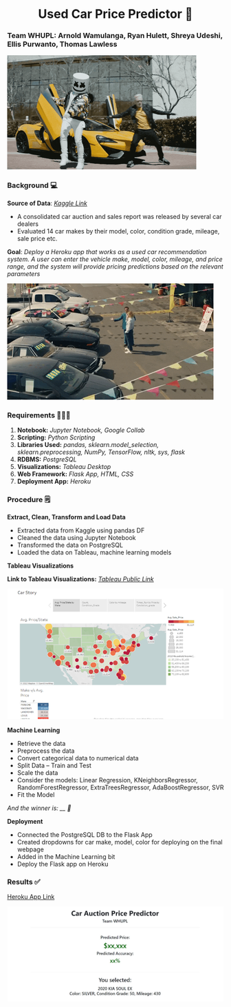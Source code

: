 <h1 align="center">Used Car Price Predictor 🚗</h1>

### Team WHUPL: Arnold Wamulanga, Ryan Hulett, Shreya Udeshi, Ellis Purwanto, Thomas Lawless 

![WHUPL](/images/1.gif)

### Background 💻

**Source of Data**: *[Kaggle Link](https://www.kaggle.com/austinreese/craigslist-carstrucks-data/code)*

* A consolidated car auction and sales report was released by several car dealers
* Evaluated 14 car makes by their model, color, condition grade, mileage, sale price etc.

**Goal**: *Deploy a Heroku app that works as a used car recommendation system. A user can enter the vehicle make, model, color, mileage, and price range, and the system will provide pricing predictions based on the relevant parameters*



![Car Dealership](/images/2.gif)

### Requirements 👩🏻‍💻

1. **Notebook:** *Jupyter Notebook, Google Collab*
2. **Scripting:** *Python Scripting*
3. **Libraries Used:** *pandas, sklearn.model_selection, sklearn.preprocessing, NumPy, TensorFlow, nltk, sys, flask*
4. **RDBMS:** *PostgreSQL*
5. **Visualizations:** *Tableau Desktop*
6. **Web Framework:** *Flask App, HTML, CSS*
7. **Deployment App:** *Heroku*

### Procedure 🗒️

**Extract, Clean, Transform and Load Data**

* Extracted data from Kaggle using pandas DF
* Cleaned the data using Jupyter Notebook
* Transformed the data on PostgreSQL
* Loaded the data on Tableau, machine learning models

**Tableau Visualizations**

**Link to Tableau Visualizations:** *[Tableau Public Link](https://public.tableau.com/app/profile/shreya2793/viz/WHUPL/CarStory)*

![Tableau Image](/images/1.png)

**Machine Learning**

* Retrieve the data
* Preprocess the data
* Convert categorical data to numerical data
* Split Data – Train and Test
* Scale the data
* Consider the models: Linear Regression, KNeighborsRegressor, RandomForestRegressor, ExtraTreesRegressor, AdaBoostRegressor, SVR
* Fit the Model

*And the winner is: __ 🎊*

**Deployment**

* Connected the PostgreSQL DB to the Flask App
* Created dropdowns for car make, model, color for deploying on the final webpage
* Added in the Machine Learning bit
* Deploy the Flask app on Heroku

### Results ✅

[Heroku App Link](https://car-auction-pp.herokuapp.com/)

![Heroku App](/images/2.jpg)




